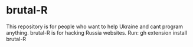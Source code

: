 # brutal-R
This repository is for people who want to
help Ukraine and cant program anything.
brutal-R is for hacking Russia websites.
Run: gh extension install brutal-R


